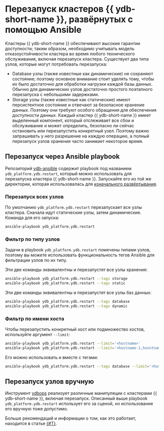 # Перезапуск кластеров {{ ydb-short-name }}, развёрнутых с помощью Ansible

Кластеры {{ ydb-short-name }} обеспечивают высокие гарантии доступности; таким образом, необходимо учитывать модель отказоустойчивости кластера во время любого технического обслуживания, включая перезапуск кластера. Существует два типа узлов, которые могут потребовать перезапуска:

* Database узлы (также известные как динамические) не сохраняют состояние; поэтому основное внимание стоит уделять тому, чтобы их было достаточно для обработки нагрузки каждой базы данных. Обычно для динамических узлов достаточно простого поэтапного перезапуска с небольшими задержками.
* Storage узлы (также известные как статические) имеют персистентное состояние и отвечают за безопасное хранение данных. Поэтому они требуют особого обращения для обеспечения доступности данных. Каждый кластер {{ ydb-short-name }} имеет выделенный компонент, который отслеживает все сбои и обслуживание и может определить, безопасно ли сейчас остановить или перезапустить конкретный узел. Поэтому важно запрашивать у него разрешение на каждую операцию, а полный перезапуск узлов хранения часто занимает некоторое время.

## Перезапуск через Ansible playbook

Репозиторий [ydb-ansible](https://github.com/ydb-platform/ydb-ansible) содержит playbook под названием `ydb_platform.ydb.restart`, который можно использовать для перезапуска кластера {{ ydb-short-name }}. Запускайте его из той же директории, которая использовалась для [изначального развёртывания](initial-deployment.md).

### Перезапуск всех узлов

По умолчанию `ydb_platform.ydb.restart` перезапускает все узлы кластера. Сначала идут статические узлы, затем динамические. Команда для его запуска:

```bash
ansible-playbook ydb_platform.ydb.restart
```

### Фильтр по типу узлов

Задачи в playbook `ydb_platform.ydb.restart` помечены типами узлов, поэтому вы можете использовать функциональность тегов Ansible для фильтрации узлов по их типу.

Эти две команды эквивалентны и перезапустят все узлы хранения:

```bash
ansible-playbook ydb_platform.ydb.restart --tags storage
ansible-playbook ydb_platform.ydb.restart --tags static
```

Эти две команды эквивалентны и перезапустят все узлы баз данных:
```bash
ansible-playbook ydb_platform.ydb.restart --tags database
ansible-playbook ydb_platform.ydb.restart --tags dynamic
```

### Фильтр по имени хоста

Чтобы перезапустить конкретный хост или подмножество хостов, используйте аргумент `--limit`:

```bash
ansible-playbook ydb_platform.ydb.restart --limit='<hostname>'
ansible-playbook ydb_platform.ydb.restart --limit='<hostname-1,hosntname-2>'
```

Его можно использовать и вместе с тегами:
```bash
ansible-playbook ydb_platform.ydb.restart --tags database --limit='<hostname>'
```

## Перезапуск узлов вручную

Инструмент [ydbops](https://github.com/ydb-platform/ydbops) реализует различные манипуляции с кластерами {{ ydb-short-name }}, включая перезапуск. Описанный выше playbook `ydb_platform.ydb.restart` использует его за сценой, но использование его вручную тоже допустимо.

Больше рекомендаций и информации о том, как это работает, находится в статье [{#T}](../manual/maintenance-without-downtime.md).